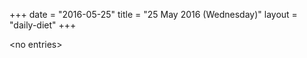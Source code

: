 +++
date = "2016-05-25"
title = "25 May 2016 (Wednesday)"
layout = "daily-diet"
+++

<p>&lt;no entries&gt;</p>